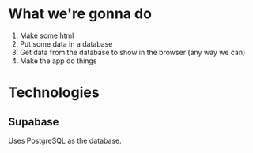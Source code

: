 
# What we're gonna do

1. Make some html
2. Put some data in a database
3. Get data from the database to show in the browser (any way we can)
4. Make the app do things

# Technologies

## Supabase
Uses PostgreSQL as the database.